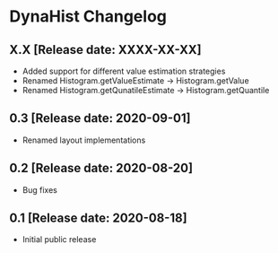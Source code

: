 # DynaHist Changelog
## X.X [Release date: XXXX-XX-XX]
* Added support for different value estimation strategies
* Renamed Histogram.getValueEstimate -> Histogram.getValue
* Renamed Histogram.getQunatileEstimate -> Histogram.getQuantile
## 0.3 [Release date: 2020-09-01]
* Renamed layout implementations
## 0.2 [Release date: 2020-08-20]
* Bug fixes
## 0.1 [Release date: 2020-08-18]
* Initial public release
